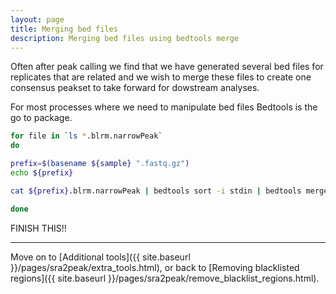 ```yaml
---
layout: page
title: Merging bed files
description: Merging bed files using bedtools merge
---
```


Often after peak calling we find that we have generated several bed files for replicates that are related
and we wish to merge these files to create one consensus peakset to take forward for dowstream analyses.

For most processes where we need to manipulate bed files Bedtools is the go to package.



~~~bash
for file in `ls *.blrm.narrowPeak` 
do

prefix=$(basename ${sample} ".fastq.gz")
echo ${prefix}

cat ${prefix}.blrm.narrowPeak | bedtools sort -i stdin | bedtools merge -i stdin > {output}

done
~~~

FINISH THIS!!

***

Move on to [Additional tools]({{ site.baseurl }}/pages/sra2peak/extra_tools.html),
or back to [Removing blacklisted regions]({{ site.baseurl }}/pages/sra2peak/remove_blacklist_regions.html).
